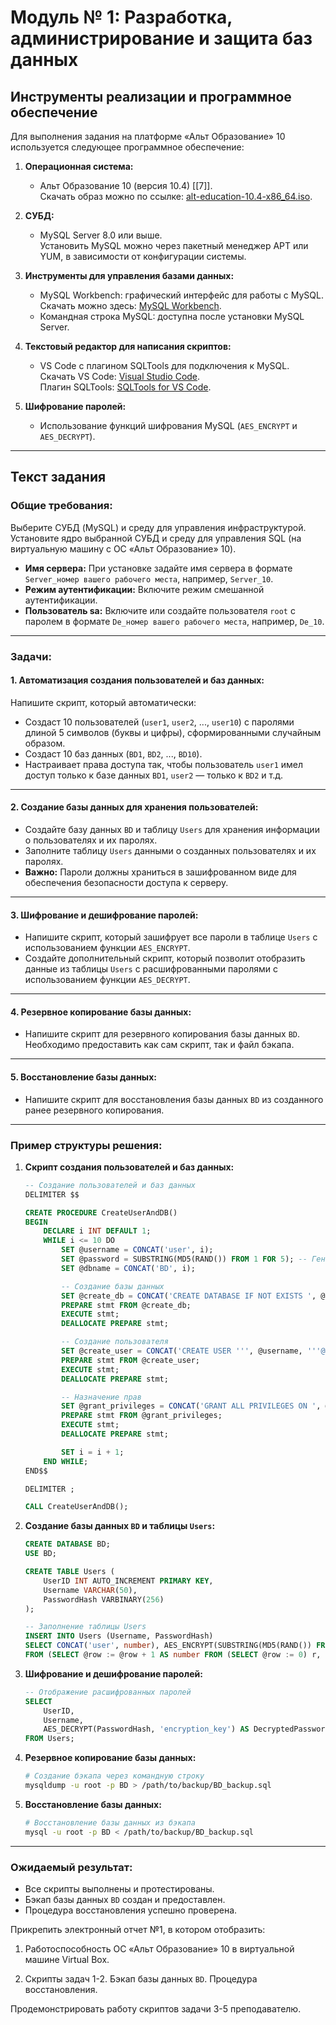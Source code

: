 # Модуль № 1: Разработка, администрирование и защита баз данных

## Инструменты реализации и программное обеспечение

Для выполнения задания на платформе «Альт Образование» 10 используется следующее программное обеспечение:

1. **Операционная система:**  
   - Альт Образование 10 (версия 10.4) [[7]].  
     Скачать образ можно по ссылке: [alt-education-10.4-x86_64.iso](https://download.basealt.ru/pub/distributions/ALTLinux/p10/images/education/x86_64/alt-education-10.4-x86_64.iso).

2. **СУБД:**  
   - MySQL Server 8.0 или выше.  
     Установить MySQL можно через пакетный менеджер APT или YUM, в зависимости от конфигурации системы.  

3. **Инструменты для управления базами данных:**  
   - MySQL Workbench: графический интерфейс для работы с MySQL.  
     Скачать можно здесь: [MySQL Workbench](https://dev.mysql.com/downloads/workbench/).
   - Командная строка MySQL: доступна после установки MySQL Server.

4. **Текстовый редактор для написания скриптов:**  
   - VS Code с плагином SQLTools для подключения к MySQL.  
     Скачать VS Code: [Visual Studio Code](https://code.visualstudio.com/).  
     Плагин SQLTools: [SQLTools for VS Code](https://marketplace.visualstudio.com/items?itemName=mtxr.sqltools).

5. **Шифрование паролей:**  
   - Использование функций шифрования MySQL (`AES_ENCRYPT` и `AES_DECRYPT`).  

---

## Текст задания

### Общие требования:
Выберите СУБД (MySQL) и среду для управления инфраструктурой. Установите ядро выбранной СУБД и среду для управления SQL (на виртуальную машину с ОС «Альт Образование» 10).

- **Имя сервера:** При установке задайте имя сервера в формате `Server_номер вашего рабочего места`, например, `Server_10`.
- **Режим аутентификации:** Включите режим смешанной аутентификации.
- **Пользователь sa:** Включите или создайте пользователя `root` с паролем в формате `De_номер вашего рабочего места`, например, `De_10`.

---

### Задачи:

#### 1. Автоматизация создания пользователей и баз данных:
Напишите скрипт, который автоматически:
- Создаст 10 пользователей (`user1`, `user2`, ..., `user10`) с паролями длиной 5 символов (буквы и цифры), сформированными случайным образом.
- Создаст 10 баз данных (`BD1`, `BD2`, ..., `BD10`).
- Настраивает права доступа так, чтобы пользователь `user1` имел доступ только к базе данных `BD1`, `user2` — только к `BD2` и т.д.

---

#### 2. Создание базы данных для хранения пользователей:
- Создайте базу данных `BD` и таблицу `Users` для хранения информации о пользователях и их паролях.
- Заполните таблицу `Users` данными о созданных пользователях и их паролях.
- **Важно:** Пароли должны храниться в зашифрованном виде для обеспечения безопасности доступа к серверу.

---

#### 3. Шифрование и дешифрование паролей:
- Напишите скрипт, который зашифрует все пароли в таблице `Users` с использованием функции `AES_ENCRYPT`.
- Создайте дополнительный скрипт, который позволит отобразить данные из таблицы `Users` с расшифрованными паролями с использованием функции `AES_DECRYPT`.

---

#### 4. Резервное копирование базы данных:
- Напишите скрипт для резервного копирования базы данных `BD`. Необходимо предоставить как сам скрипт, так и файл бэкапа.

---

#### 5. Восстановление базы данных:
- Напишите скрипт для восстановления базы данных `BD` из созданного ранее резервного копирования.

---

### Пример структуры решения:

1. **Скрипт создания пользователей и баз данных:**
   ```sql
   -- Создание пользователей и баз данных
   DELIMITER $$

   CREATE PROCEDURE CreateUserAndDB()
   BEGIN
       DECLARE i INT DEFAULT 1;
       WHILE i <= 10 DO
           SET @username = CONCAT('user', i);
           SET @password = SUBSTRING(MD5(RAND()) FROM 1 FOR 5); -- Генерация случайного пароля
           SET @dbname = CONCAT('BD', i);

           -- Создание базы данных
           SET @create_db = CONCAT('CREATE DATABASE IF NOT EXISTS ', @dbname);
           PREPARE stmt FROM @create_db;
           EXECUTE stmt;
           DEALLOCATE PREPARE stmt;

           -- Создание пользователя
           SET @create_user = CONCAT('CREATE USER ''', @username, '''@''%'' IDENTIFIED BY ''', @password, '''');
           PREPARE stmt FROM @create_user;
           EXECUTE stmt;
           DEALLOCATE PREPARE stmt;

           -- Назначение прав
           SET @grant_privileges = CONCAT('GRANT ALL PRIVILEGES ON ', @dbname, '.* TO ''', @username, '''@''%''');
           PREPARE stmt FROM @grant_privileges;
           EXECUTE stmt;
           DEALLOCATE PREPARE stmt;

           SET i = i + 1;
       END WHILE;
   END$$

   DELIMITER ;

   CALL CreateUserAndDB();
   ```

2. **Создание базы данных `BD` и таблицы `Users`:**
   ```sql
   CREATE DATABASE BD;
   USE BD;

   CREATE TABLE Users (
       UserID INT AUTO_INCREMENT PRIMARY KEY,
       Username VARCHAR(50),
       PasswordHash VARBINARY(256)
   );

   -- Заполнение таблицы Users
   INSERT INTO Users (Username, PasswordHash)
   SELECT CONCAT('user', number), AES_ENCRYPT(SUBSTRING(MD5(RAND()) FROM 1 FOR 5), 'encryption_key')
   FROM (SELECT @row := @row + 1 AS number FROM (SELECT @row := 0) r, information_schema.columns LIMIT 10) numbers;
   ```

3. **Шифрование и дешифрование паролей:**
   ```sql
   -- Отображение расшифрованных паролей
   SELECT 
       UserID,
       Username,
       AES_DECRYPT(PasswordHash, 'encryption_key') AS DecryptedPassword
   FROM Users;
   ```

4. **Резервное копирование базы данных:**
   ```bash
   # Создание бэкапа через командную строку
   mysqldump -u root -p BD > /path/to/backup/BD_backup.sql
   ```

5. **Восстановление базы данных:**
   ```bash
   # Восстановление базы данных из бэкапа
   mysql -u root -p BD < /path/to/backup/BD_backup.sql
   ```

---

### Ожидаемый результат:
- Все скрипты выполнены и протестированы.
- Бэкап базы данных `BD` создан и предоставлен.
- Процедура восстановления успешно проверена.

Прикрепить электронный отчет №1, в котором отобразить:

1. Работоспособность ОС «Альт Образование» 10 в виртуальной машине Virtual Box. 

2. Скрипты задач 1-2. Бэкап базы данных `BD`. Процедура восстановления.

Продемонстрировать работу скриптов задачи 3-5 преподавателю.
